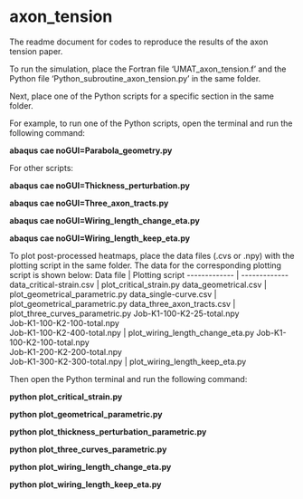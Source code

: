 # axon_tension
The readme document for codes to reproduce the results of the axon tension paper.

To run the simulation, place the Fortran file ‘UMAT_axon_tension.f’ and the Python file ‘Python_subroutine_axon_tension.py’ in the same folder. 

Next, place one of the Python scripts for a specific section in the same folder.

For example, to run one of the Python scripts, open the terminal and run the following command:

**abaqus cae noGUI=Parabola_geometry.py**

For other scripts:

**abaqus cae noGUI=Thickness_perturbation.py**

**abaqus cae noGUI=Three_axon_tracts.py**

**abaqus cae noGUI=Wiring_length_change_eta.py**

**abaqus cae noGUI=Wiring_length_keep_eta.py**


To plot post-processed heatmaps, place the data files (.cvs or .npy) with the plotting script in the same folder. The data for the corresponding plotting script is shown below:
Data file  | Plotting script 
------------- | -------------
data_critical-strain.csv  | plot_critical_strain.py 
data_geometrical.csv  | plot_geometrical_parametric.py
data_single-curve.csv | plot_geometrical_parametric.py
data_three_axon_tracts.csv  | plot_three_curves_parametric.py
Job-K1-100-K2-25-total.npy <br> Job-K1-100-K2-100-total.npy<br> Job-K1-100-K2-400-total.npy | plot_wiring_length_change_eta.py
Job-K1-100-K2-100-total.npy <br> Job-K1-200-K2-200-total.npy<br> Job-K1-300-K2-300-total.npy | plot_wiring_length_keep_eta.py


Then open the Python terminal and run the following command:

**python plot_critical_strain.py** 

**python plot_geometrical_parametric.py**

**python plot_thickness_perturbation_parametric.py**

**python plot_three_curves_parametric.py**

**python plot_wiring_length_change_eta.py**

**python plot_wiring_length_keep_eta.py**
